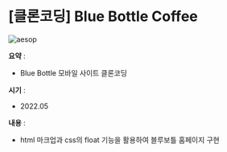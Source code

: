 # [클론코딩] Blue Bottle Coffee

![aesop](https://user-images.githubusercontent.com/104907318/184521811-1343a5e6-f4c4-482c-a3f8-16e0065c60f7.png)

**요약** :

- Blue Bottle 모바일 사이트 클론코딩

**시기** : 

- 2022.05

**내용** :

- html 마크업과 css의 float 기능을 활용하여 블루보틀 홈페이지 구현
